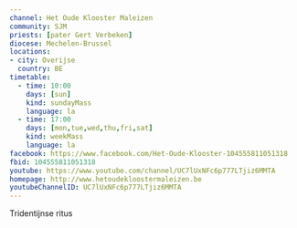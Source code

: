 ```yaml
---
channel: Het Oude Klooster Maleizen
community: SJM
priests: [pater Gert Verbeken]
diocese: Mechelen-Brussel
locations:
- city: Overijse
  country: BE
timetable:
  - time: 10:00
    days: [sun]
    kind: sundayMass
    language: la
  - time: 17:00
    days: [mon,tue,wed,thu,fri,sat]
    kind: weekMass
    language: la    
facebook: https://www.facebook.com/Het-Oude-Klooster-104555811051318
fbid: 104555811051318
youtube: https://www.youtube.com/channel/UC7lUxNFc6p777LTjiz6MMTA
homepage: http://www.hetoudekloostermaleizen.be
youtubeChannelID: UC7lUxNFc6p777LTjiz6MMTA
---
```

Tridentijnse ritus
